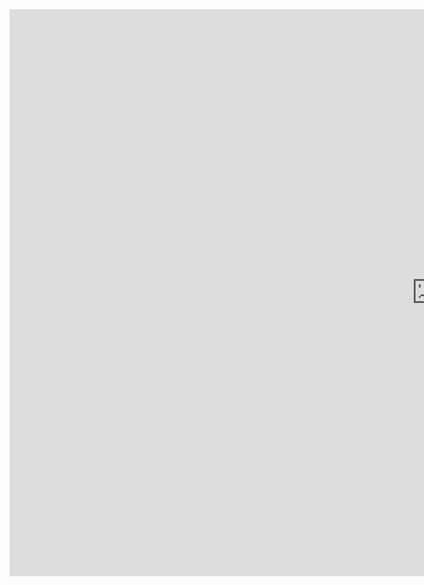 <html>
  <body><iframe src="https://flashgames.cx/" width="1500px" height="1000px" style="border:none;">
</iframe>
  </body>
</html>
